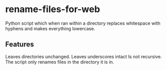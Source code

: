 # rename-files-for-web
Python script which when ran within a directory replaces whitespace with hyphens and makes everything lowercase.

## Features
Leaves directories unchanged.
Leaves underscores intact
Is not recursive. The script only renames files in the directory it is in.
